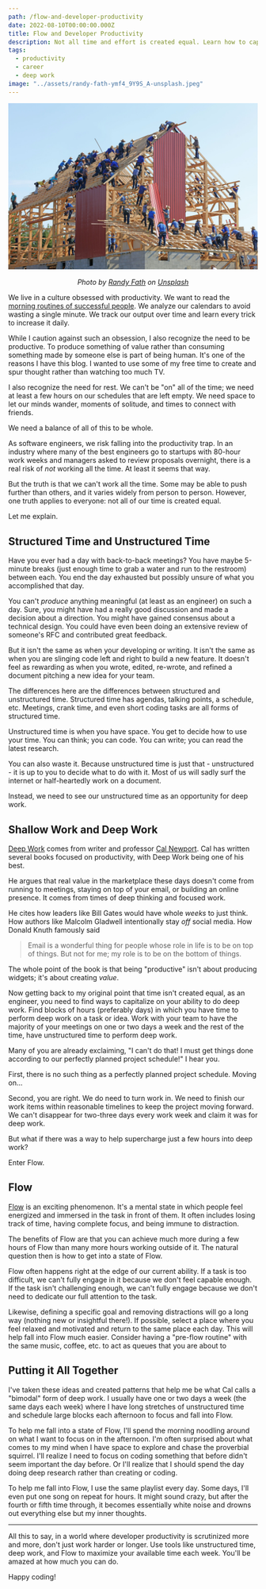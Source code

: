 ```yaml
---
path: /flow-and-developer-productivity
date: 2022-08-10T00:00:00.000Z
title: Flow and Developer Productivity
description: Not all time and effort is created equal. Learn how to capitalize your time and effort as an engineer effectively.
tags:
  - productivity
  - career
  - deep work
image: "../assets/randy-fath-ymf4_9Y9S_A-unsplash.jpeg"
---
```


<center>

!["many builders constructing a house"](../assets/randy-fath-ymf4_9Y9S_A-unsplash.jpeg)

<i> 

Photo by <a href="https://unsplash.com/es/@randyfath?utm_source=unsplash&utm_medium=referral&utm_content=creditCopyText">Randy Fath</a> on <a href="https://unsplash.com/s/photos/build?utm_source=unsplash&utm_medium=referral&utm_content=creditCopyText">Unsplash</a>
  
  
</i>

</center>

We live in a culture obsessed with productivity. We want to read the [morning routines of successful people](https://www.fastcompany.com/3033652/the-morning-routines-of-the-most-successful-people). We analyze our calendars to avoid wasting a single minute. We track our output over time and learn every trick to increase it daily.

While I caution against such an obsession, I also recognize the need to be productive. To produce something of value rather than consuming something made by someone else is part of being human. It's one of the reasons I have this blog. I wanted to use some of my free time to create and spur thought rather than watching too much TV. 

I also recognize the need for rest. We can't be "on" all of the time; we need at least a few hours on our schedules that are left empty. We need space to let our minds wander, moments of solitude, and times to connect with friends.

We need a balance of all of this to be whole.

As software engineers, we risk falling into the productivity trap. In an industry where many of the best engineers go to startups with 80-hour work weeks and managers asked to review proposals overnight, there is a real risk of _not_ working all the time. At least it seems that way.

But the truth is that we can't work all the time. Some may be able to push further than others, and it varies widely from person to person. However, one truth applies to everyone: not all of our time is created equal.

Let me explain.

## Structured Time and Unstructured Time

Have you ever had a day with back-to-back meetings? You have maybe 5-minute breaks (just enough time to grab a water and run to the restroom) between each. You end the day exhausted but possibly unsure of what you accomplished that day. 

You can't _produce_ anything meaningful (at least as an engineer) on such a day. Sure, you might have had a really good discussion and made a decision about a direction. You might have gained consensus about a technical design. You could have even been doing an extensive review of someone's RFC and contributed great feedback.

But it isn't the same as when your developing or writing. It isn't the same as when you are slinging code left and right to build a new feature. It doesn't feel as rewarding as when you wrote, edited, re-wrote, and refined a document pitching a new idea for your team.

The differences here are the differences between structured and unstructured time. Structured time has agendas, talking points, a schedule, etc. Meetings, crank time, and even short coding tasks are all forms of structured time. 

Unstructured time is when you have space. You get to decide how to use your time. You can think; you can code. You can write; you can read the latest research. 

You can also waste it. Because unstructured time is just that - unstructured - it is up to you to decide what to do with it. Most of us will sadly surf the internet or half-heartedly work on a document. 

Instead, we need to see our unstructured time as an opportunity for deep work. 

## Shallow Work and Deep Work

[Deep Work](https://www.calnewport.com/books/deep-work/) comes from writer and professor [Cal Newport](https://www.calnewport.com/). Cal has written several books focused on productivity, with Deep Work being one of his best. 

He argues that real value in the marketplace these days doesn't come from running to meetings, staying on top of your email, or building an online presence. It comes from times of deep thinking and focused work. 

He cites how leaders like Bill Gates would have whole _weeks_ to just think. How authors like Malcolm Gladwell intentionally stay _off_ social media. How Donald Knuth famously said 

> Email is a wonderful thing for people whose role in life is to be on top of things. But not for me; my role is to be on the bottom of things. 

The whole point of the book is that being "productive" isn't about producing widgets; it's about creating _value_. 

Now getting back to my original point that time isn't created equal, as an engineer, you need to find ways to capitalize on your ability to do deep work. Find blocks of hours (preferably days) in which you have time to perform deep work on a task or idea. Work with your team to have the majority of your meetings on one or two days a week and the rest of the time, have unstructured time to perform deep work. 

Many of you are already exclaiming, "I can't do that! I must get things done according to our perfectly planned project schedule!" I hear you. 

First, there is no such thing as a perfectly planned project schedule. Moving on...

Second, you are right. We do need to turn work in. We need to finish our work items within reasonable timelines to keep the project moving forward. We can't disappear for two-three days every work week and claim it was for deep work.

But what if there was a way to help supercharge just a few hours into deep work? 

Enter Flow.

## Flow

[Flow](https://en.wikipedia.org/wiki/Flow_(psychology)) is an exciting phenomenon. It's a mental state in which people feel energized and immersed in the task in front of them. It often includes losing track of time, having complete focus, and being immune to distraction.

The benefits of Flow are that you can achieve much more during a few hours of Flow than many more hours working outside of it. The natural question then is how to get into a state of Flow.

Flow often happens right at the edge of our current ability. If a task is too difficult, we can't fully engage in it because we don't feel capable enough. If the task isn't challenging enough, we can't fully engage because we don't need to dedicate our full attention to the task. 

Likewise, defining a specific goal and removing distractions will go a long way (nothing new or insightful there!). If possible, select a place where you feel relaxed and motivated and return to the same place each day. This will help fall into Flow much easier. Consider having a "pre-flow routine" with the same music, coffee, etc. to act as queues that you are about to 

## Putting it All Together

I've taken these ideas and created patterns that help me be what Cal calls a "bimodal" form of deep work. I usually have one or two days a week (the same days each week) where I have long stretches of unstructured time and schedule large blocks each afternoon to focus and fall into Flow.

To help me fall into a state of Flow, I'll spend the morning noodling around on what I want to focus on in the afternoon. I'm often surprised about what comes to my mind when I have space to explore and chase the proverbial squirrel. I'll realize I need to focus on coding something that before didn't seem important the day before. Or I'll realize that I should spend the day doing deep research rather than creating or coding.

To help me fall into Flow, I use the same playlist every day. Some days, I'll even put one song on repeat for hours. It might sound crazy, but after the fourth or fifth time through, it becomes essentially white noise and drowns out everything else but my inner thoughts. 

---

All this to say, in a world where developer productivity is scrutinized more and more, don't just work harder or longer. Use tools like unstructured time, deep work, and Flow to maximize your available time each week. You'll be amazed at how much you can do.

Happy coding!